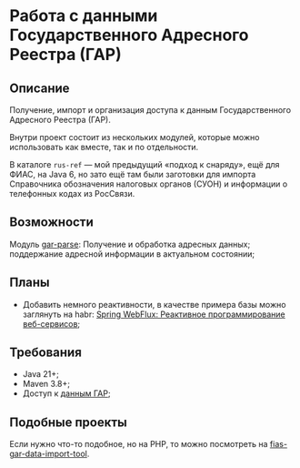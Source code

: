 # Работа с данными Государственного Адресного Реестра (ГАР)

## Описание

Получение, импорт и организация доступа к данным Государственного Адресного Реестра (ГАР). 

Внутри проект состоит из нескольких модулей, которые можно использовать как вместе, так и по отдельности.

В каталоге `rus-ref` — мой предыдущий «подход к снаряду», ещё для ФИАС, на Java 6, 
но зато ещё там были заготовки для импорта Справочника обозначения налоговых органов (СУОН)
и информации о телефонных кодах из РосСвязи.    

## Возможности

Модуль [gar-parse](parse.md): Получение и обработка адресных данных; поддержание адресной информации в актуальном состоянии;

## Планы

- Добавить немного реактивности, в качестве примера базы можно заглянуть на habr: [Spring WebFlux: Реактивное программирование веб-сервисов](https://habr.com/ru/articles/565752/);

## Требования

- Java 21+;
- Maven 3.8+;
- Доступ к [данным ГАР](https://fias.nalog.ru/Frontend);

## Подобные проекты

Если нужно что-то подобное, но на PHP, то можно посмотреть на [fias-gar-data-import-tool](https://github.com/SbWereWolf/fias-gar-data-import-tool).
